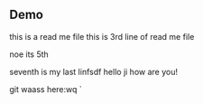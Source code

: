 ## Demo
this is a read me file 
this is 3rd line of read me file

noe its 5th

seventh is my last linfsdf
hello ji
how are you!

git waass here:wq
`
